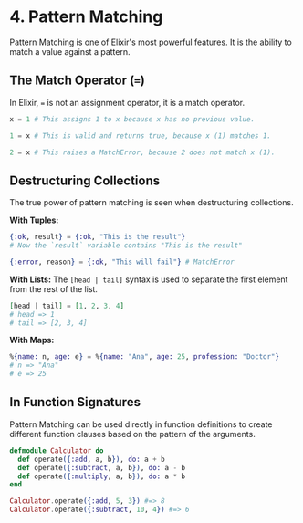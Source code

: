 # 4. Pattern Matching

Pattern Matching is one of Elixir's most powerful features. It is the ability to match a value against a pattern.

## The Match Operator (`=`)

In Elixir, `=` is not an assignment operator, it is a match operator.

```elixir
x = 1 # This assigns 1 to x because x has no previous value.

1 = x # This is valid and returns true, because x (1) matches 1.

2 = x # This raises a MatchError, because 2 does not match x (1).
```

## Destructuring Collections

The true power of pattern matching is seen when destructuring collections.

**With Tuples:**
```elixir
{:ok, result} = {:ok, "This is the result"}
# Now the `result` variable contains "This is the result"

{:error, reason} = {:ok, "This will fail"} # MatchError
```

**With Lists:**
The `[head | tail]` syntax is used to separate the first element from the rest of the list.
```elixir
[head | tail] = [1, 2, 3, 4]
# head => 1
# tail => [2, 3, 4]
```

**With Maps:**
```elixir
%{name: n, age: e} = %{name: "Ana", age: 25, profession: "Doctor"}
# n => "Ana"
# e => 25
```

## In Function Signatures

Pattern Matching can be used directly in function definitions to create different function clauses based on the pattern of the arguments.

```elixir
defmodule Calculator do
  def operate({:add, a, b}), do: a + b
  def operate({:subtract, a, b}), do: a - b
  def operate({:multiply, a, b}), do: a * b
end

Calculator.operate({:add, 5, 3}) #=> 8
Calculator.operate({:subtract, 10, 4}) #=> 6
```